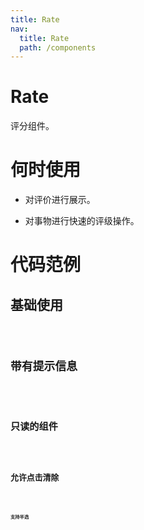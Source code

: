 ```yaml
---
title: Rate
nav:
  title: Rate
  path: /components
---
```


# Rate

评分组件。

# 何时使用

- 对评价进行展示。

- 对事物进行快速的评级操作。

# 代码范例

## 基础使用

<code src="./demos/basic.tsx" />

## 带有提示信息

<code src="./demos/hint.tsx" />

## 只读的组件

<code src="./demos/readonly.tsx" />

## 允许点击清除

<code src="./demos/allowClear.tsx" />

#### 支持半选

<code src="./demos/allowHalf.tsx" />
<API src="./Rate.tsx" />
